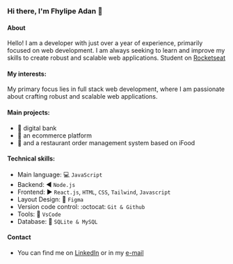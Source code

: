 ### Hi there, I'm Fhylipe Adan 👋

#### About
Hello! I am a developer with just over a year of experience, primarily focused on web development. I am always seeking to learn and improve my skills to create robust and scalable web applications. Student on [Rocketseat](https://rocketseat.com.br)

#### My interests:
My primary focus lies in full stack web development, where I am passionate about crafting robust and scalable web applications.


#### Main projects:
- :bank: digital bank
- :shopping_cart: an ecommerce platform
- :fork_and_knife: and a restaurant order management system based on iFood

#### Technical skills:
- Main language: :computer: `JavaScript`
- Backend: :arrow_backward: `Node.js`
- Frontend: :arrow_forward: `React.js`, `HTML`, `CSS`, `Tailwind`, `Javascript`
- Layout Design: :art: `Figma`
- Version code control: :octocat: `Git & Github`
- Tools: :wrench: `VsCode`
- Database: :floppy_disk: `SQLite & MySQL`

#### Contact
- You can find me on [LinkedIn](https://www.linkedin.com/in/fhylipe-adan/) or in my [e-mail](fhylipejobs@gmail.com)




<!--
**FhylipeA/FhylipeA** is a ✨ _special_ ✨ repository because its `README.md` (this file) appears on your GitHub profile.

Here are some ideas to get you started:

- 🔭 I’m currently working on ...
- 🌱 I’m currently learning ...
- 👯 I’m looking to collaborate on ...
- 🤔 I’m looking for help with ...
- 💬 Ask me about ...
- 📫 How to reach me: ...
- 😄 Pronouns: ...
- ⚡ Fun fact: ...
-->
